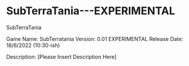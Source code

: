 # SubTerraTania---EXPERIMENTAL
SubTerraTania

Game Name: SubTerratania
Version: 0.01 EXPERIMENTAL
Release Date: 18/6/2022 (10:30-ish)

Description: [Please Insert Description Here]
